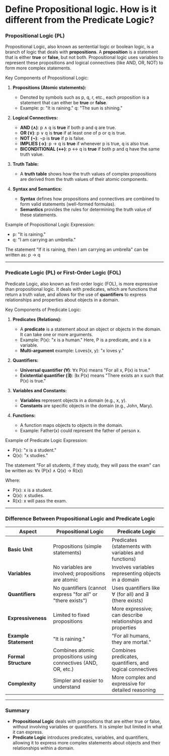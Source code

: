 # Define Propositional logic. How is it different from the Predicate Logic?

### Propositional Logic (PL)

Propositional Logic, also known as sentential logic or boolean logic, is a branch of logic that deals with **propositions**. A **proposition** is a statement that is either **true** or **false**, but not both. Propositional logic uses variables to represent these propositions and logical connectives (like AND, OR, NOT) to form more complex statements.

Key Components of Propositional Logic:

1. **Propositions (Atomic statements):**
   - Denoted by symbols such as p, q, r, etc., each proposition is a statement that can either be **true** or **false**.
   - Example: p: "It is raining." q: "The sun is shining."

2. **Logical Connectives:**
   - **AND (∧)**: p ∧ q is **true** if both p and q are true.
   - **OR (∨)**: p ∨ q is **true** if at least one of p or q is true.
   - **NOT (¬)**: ¬p is **true** if p is false.
   - **IMPLIES (→)**: p → q is **true** if whenever p is true, q is also true.
   - **BICONDITIONAL (↔)**: p ↔ q is **true** if both p and q have the same truth value.

3. **Truth Table:**
   - A **truth table** shows how the truth values of complex propositions are derived from the truth values of their atomic components.

4. **Syntax and Semantics:**
   - **Syntax** defines how propositions and connectives are combined to form valid statements (well-formed formulas).
   - **Semantics** provides the rules for determining the truth value of these statements.

Example of Propositional Logic Expression:

- p: "It is raining."
- q: "I am carrying an umbrella."

The statement "If it is raining, then I am carrying an umbrella" can be written as:
p → q

---

### Predicate Logic (PL) or First-Order Logic (FOL)

Predicate Logic, also known as first-order logic (FOL), is more expressive than propositional logic. It deals with predicates, which are functions that return a truth value, and allows for the use of **quantifiers** to express relationships and properties about objects in a domain.

Key Components of Predicate Logic:

1. **Predicates (Relations):**
   - A **predicate** is a statement about an object or objects in the domain. It can take one or more arguments.
   - Example: P(x): "x is a human." Here, P is a predicate, and x is a variable.
   - **Multi-argument** example: Loves(x, y): "x loves y."

2. **Quantifiers:**
   - **Universal quantifier (∀)**: ∀x P(x) means "For all x, P(x) is true."
   - **Existential quantifier (∃)**: ∃x P(x) means "There exists an x such that P(x) is true."

3. **Variables and Constants:**
   - **Variables** represent objects in a domain (e.g., x, y).
   - **Constants** are specific objects in the domain (e.g., John, Mary).

4. **Functions:**
   - A function maps objects to objects in the domain.
   - Example: Father(x) could represent the father of person x.

Example of Predicate Logic Expression:

- P(x): "x is a student."
- Q(x): "x studies."

The statement "For all students, if they study, they will pass the exam" can be written as:
∀x (P(x) ∧ Q(x) → R(x))

Where:
- P(x): x is a student.
- Q(x): x studies.
- R(x): x will pass the exam.

---

### Difference Between Propositional Logic and Predicate Logic

| **Aspect**                | **Propositional Logic**                                       | **Predicate Logic**                                       |
|---------------------------|---------------------------------------------------------------|-----------------------------------------------------------|
| **Basic Unit**             | Propositions (simple statements)                              | Predicates (statements with variables and functions)       |
| **Variables**              | No variables are involved; propositions are atomic            | Involves variables representing objects in a domain        |
| **Quantifiers**            | No quantifiers (cannot express "for all" or "there exists")    | Uses quantifiers like ∀ (for all) and ∃ (there exists)      |
| **Expressiveness**         | Limited to fixed propositions                                 | More expressive; can describe relationships and properties |
| **Example Statement**      | "It is raining."                                              | "For all humans, they are mortal."                         |
| **Formal Structure**       | Combines atomic propositions using connectives (AND, OR, etc.) | Combines predicates, quantifiers, and logical connectives   |
| **Complexity**             | Simpler and easier to understand                              | More complex and expressive for detailed reasoning          |

---

### Summary

- **Propositional Logic** deals with propositions that are either true or false, without involving variables or quantifiers. It is simpler but limited in what it can express.
- **Predicate Logic** introduces predicates, variables, and quantifiers, allowing it to express more complex statements about objects and their relationships within a domain.